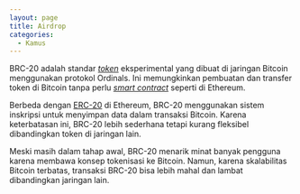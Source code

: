 ```yaml
---
layout: page
title: Airdrop
categories:
  - Kamus
---
```


BRC-20 adalah standar [*token*](https://rojocrypto.com/token/) eksperimental yang dibuat di jaringan Bitcoin menggunakan protokol Ordinals. Ini memungkinkan pembuatan dan transfer token di Bitcoin tanpa perlu [*smart contract*](https://rojocrypto.com/smart-contract/) seperti di Ethereum.

Berbeda dengan [ERC-20](https://rojocrypto.com/erc20/) di Ethereum, BRC-20 menggunakan sistem inskripsi untuk menyimpan data dalam transaksi Bitcoin. Karena keterbatasan ini, BRC-20 lebih sederhana tetapi kurang fleksibel dibandingkan token di jaringan lain.

Meski masih dalam tahap awal, BRC-20 menarik minat banyak pengguna karena membawa konsep tokenisasi ke Bitcoin. Namun, karena skalabilitas Bitcoin terbatas, transaksi BRC-20 bisa lebih mahal dan lambat dibandingkan jaringan lain.
